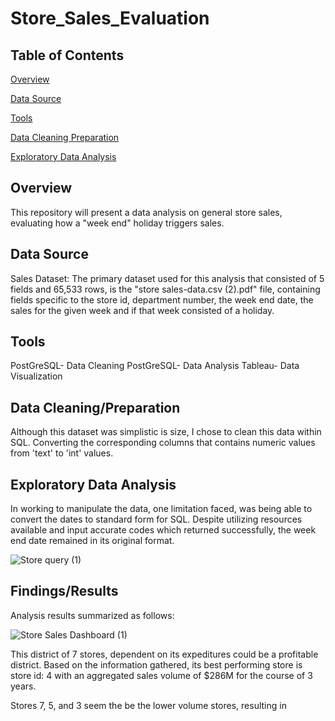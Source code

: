 # Store_Sales_Evaluation

## Table of Contents
[Overview](#Overview)

[Data Source](#Data_Source)

[Tools](#Tools)

[Data Cleaning Preparation](#Data_Cleaning_Preparation)

[Exploratory Data Analysis](#Exploratory_Data_Analysis)



## Overview

This repository will present a data analysis on general store sales, evaluating how a "week end" holiday triggers sales.

## Data Source

Sales Dataset: The primary dataset used for this analysis that consisted of 5 fields and 65,533 rows, is the "store sales-data.csv (2).pdf" file, containing fields specific to the store id, department number, the week end date, the sales for the given week and if that week consisted of a holiday.

## Tools

PostGreSQL- Data Cleaning
PostGreSQL- Data Analysis
Tableau- Data Visualization

## Data Cleaning/Preparation

Although this dataset was simplistic is size, I chose to clean this data within SQL. Converting the corresponding columns that contains numeric values from 'text' to 'int' values. 

## Exploratory Data Analysis

In working to manipulate the data, one limitation faced, was being able to convert the dates to standard form for SQL. Despite utilizing resources available and input accurate codes which returned successfully, the week end date remained in its original format.

![Store query  (1)](https://github.com/user-attachments/assets/e662c731-1707-439b-a7c5-e2ead453b1c2)

## Findings/Results

Analysis results summarized as follows: 

![Store Sales Dashboard (1)](https://github.com/user-attachments/assets/018cfd51-f8f0-4384-865d-54d26e7b32cd)

This district of 7 stores, dependent on its expeditures could be a profitable district. Based on the information gathered, its best performing store is store id: 4 with an aggregated sales volume of $286M for the course of 3 years.

Stores 7, 5, and 3 seem the be the lower volume stores, resulting in 




